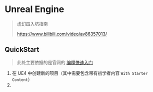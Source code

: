 # Unreal Engine

> 虚幻四入坑指南
>
> https://www.bilibili.com/video/av86357013/

## QuickStart

> 此处主要依据的是官网的 [编程快速入门](https://docs.unrealengine.com/zh-CN/ProgrammingAndScripting/ProgrammingWithCPP/CPPProgrammingQuickStart/index.html)

1. 在 UE4 中创建新的项目（其中需要包含带有初学者内容 `With Starter Content`）
2. 